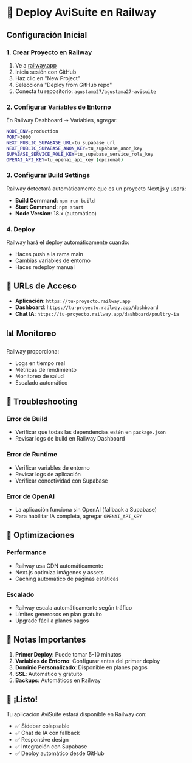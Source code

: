 # 🚀 Deploy AviSuite en Railway

## Configuración Inicial

### 1. Crear Proyecto en Railway
1. Ve a [railway.app](https://railway.app)
2. Inicia sesión con GitHub
3. Haz clic en "New Project"
4. Selecciona "Deploy from GitHub repo"
5. Conecta tu repositorio: `agustama27/agustama27-avisuite`

### 2. Configurar Variables de Entorno

En Railway Dashboard → Variables, agregar:

```bash
NODE_ENV=production
PORT=3000
NEXT_PUBLIC_SUPABASE_URL=tu_supabase_url
NEXT_PUBLIC_SUPABASE_ANON_KEY=tu_supabase_anon_key
SUPABASE_SERVICE_ROLE_KEY=tu_supabase_service_role_key
OPENAI_API_KEY=tu_openai_api_key (opcional)
```

### 3. Configurar Build Settings

Railway detectará automáticamente que es un proyecto Next.js y usará:
- **Build Command**: `npm run build`
- **Start Command**: `npm start`
- **Node Version**: 18.x (automático)

### 4. Deploy

Railway hará el deploy automáticamente cuando:
- Haces push a la rama main
- Cambias variables de entorno
- Haces redeploy manual

## 🎯 URLs de Acceso

- **Aplicación**: `https://tu-proyecto.railway.app`
- **Dashboard**: `https://tu-proyecto.railway.app/dashboard`
- **Chat IA**: `https://tu-proyecto.railway.app/dashboard/poultry-ia`

## 📊 Monitoreo

Railway proporciona:
- Logs en tiempo real
- Métricas de rendimiento
- Monitoreo de salud
- Escalado automático

## 🔧 Troubleshooting

### Error de Build
- Verificar que todas las dependencias estén en `package.json`
- Revisar logs de build en Railway Dashboard

### Error de Runtime
- Verificar variables de entorno
- Revisar logs de aplicación
- Verificar conectividad con Supabase

### Error de OpenAI
- La aplicación funciona sin OpenAI (fallback a Supabase)
- Para habilitar IA completa, agregar `OPENAI_API_KEY`

## 🚀 Optimizaciones

### Performance
- Railway usa CDN automáticamente
- Next.js optimiza imágenes y assets
- Caching automático de páginas estáticas

### Escalado
- Railway escala automáticamente según tráfico
- Límites generosos en plan gratuito
- Upgrade fácil a planes pagos

## 📝 Notas Importantes

1. **Primer Deploy**: Puede tomar 5-10 minutos
2. **Variables de Entorno**: Configurar antes del primer deploy
3. **Dominio Personalizado**: Disponible en planes pagos
4. **SSL**: Automático y gratuito
5. **Backups**: Automáticos en Railway

## 🎉 ¡Listo!

Tu aplicación AviSuite estará disponible en Railway con:
- ✅ Sidebar colapsable
- ✅ Chat de IA con fallback
- ✅ Responsive design
- ✅ Integración con Supabase
- ✅ Deploy automático desde GitHub
